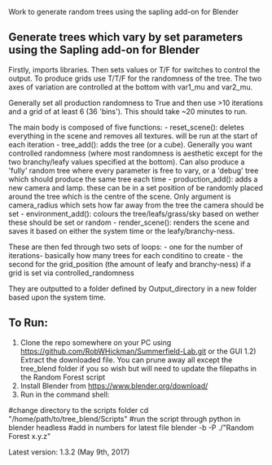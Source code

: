 
Work to generate random trees using the sapling add-on for Blender

Generate trees which vary by set parameters using the Sapling add-on for Blender
--------------------------------------------------------------------------------
Firstly, imports libraries. Then sets values or T/F for switches to control the output. To produce grids use T/T/F
for the randomness of the tree. The two axes of variation are controlled at the bottom with var1_mu and var2_mu.

Generally set all production randomness to True and then use >10 iterations and a grid of at least 6 (36 'bins').
This should take ~20 minutes to run.

The main body is composed of five functions:
	- reset_scene():
		deletes everything in the scene and removes all textures. will be run at the start of each iteration
	- tree_add():
		adds the tree (or a cube). Generally you want controlled randomness (where most randomness is aesthetic
		except for the two branchy/leafy values specified at the bottom). Can also produce a 'fully' random tree
		where every parameter is free to vary, or a 'debug' tree which should produce the same tree each time
	- production_add():
		adds a new camera and lamp. these can be in a set position of be randomly placed around the tree which
		is the centre of the scene. Only argument is camera_radius which sets how far away from the tree the
		camera should be set
	- environment_add():
		colours the tree/leafs/grass/sky based on wether these should be set or random
	- render_scene():
		renders the scene and saves it based on either the system time or the leafy/branchy-ness.

These are then fed through two sets of loops:
	- one for the number of iterations- basically how many trees for each conditino to create
	- the second for the grid_position (the amount of leafy and branchy-ness) if a grid is set via controlled_randomness

They are outputted to a folder defined by Output_directory in a new folder based upon the system time.

To Run:
--------------------------------------------------------------------------------

1) Clone the repo somewhere on your PC using https://github.com/RobWHickman/Summerfield-Lab.git or the GUI
  1.2) Extract the downloaded file. You can prune away all except the tree_blend folder if you so wish but
  will need to update the filepaths in the Random Forest script
2) Install Blender from https://www.blender.org/download/
3) Run in the command shell:

#change directory to the scripts folder
cd "/home/path/to/tree_blend/Scripts"
#run the script through python in blender headless
#add in numbers for latest file
blender -b -P ./"Random Forest x.y.z"

Latest version: 1.3.2 (May 9th, 2017)
